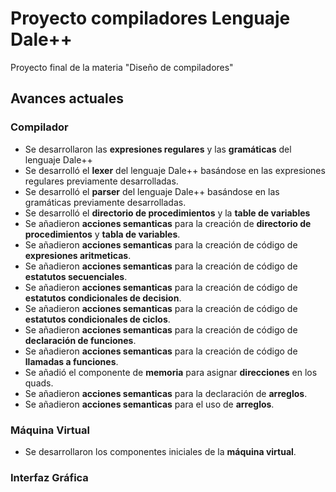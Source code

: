 # Proyecto compiladores **Lenguaje Dale++**
Proyecto final de la materia "Diseño de compiladores"

## Avances actuales 
### Compilador
- Se desarrollaron las **expresiones regulares** y las **gramáticas** del lenguaje Dale++
- Se desarrolló el **lexer** del lenguaje Dale++ basándose en las expresiones regulares previamente desarrolladas.
- Se desarrolló el **parser** del lenguaje Dale++ basándose en las gramáticas previamente desarrolladas.
- Se desarrolló el **directorio de procedimientos** y la **table de variables**
- Se añadieron **acciones semanticas** para la creación de **directorio de procedimientos** y **tabla de variables**.
- Se añadieron **acciones semanticas** para la creación de código de **expresiones aritmeticas**.
- Se añadieron **acciones semanticas** para la creación de código de **estatutos secuenciales**.
- Se añadieron **acciones semanticas** para la creación de código de **estatutos condicionales de decision**.
- Se añadieron **acciones semanticas** para la creación de código de **estatutos condicionales de ciclos**.
- Se añadieron **acciones semanticas** para la creación de código de **declaración de funciones**.
- Se añadieron **acciones semanticas** para la creación de código de **llamadas a funciones**.
- Se añadió el componente de **memoria** para asignar **direcciones** en los quads.
- Se añadieron **acciones semanticas** para la declaración de **arreglos**.
- Se añadieron **acciones semanticas** para el uso de **arreglos**.

### Máquina Virtual
- Se desarrollaron los componentes iniciales de la **máquina virtual**.

### Interfaz Gráfica